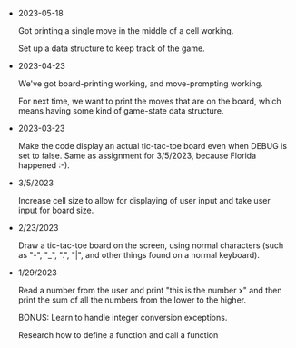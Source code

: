 * 2023-05-18

  Got printing a single move in the middle of a cell working.
  
  Set up a data structure to keep track of the game.


* 2023-04-23

  We've got board-printing working, and move-prompting working.

  For next time, we want to print the moves that are on the board,
  which means having some kind of game-state data structure.

* 2023-03-23
  
  Make the code display an actual tic-tac-toe board even when DEBUG is set to false.
  Same as assignment for 3/5/2023, because Florida happened :-).

* 3/5/2023

  Increase cell size to allow for displaying of user input and take user input for board size.

* 2/23/2023

  Draw a tic-tac-toe board on the screen, using normal characters (such
  as "-", "_", ".", "|", and other things found on a normal keyboard).

* 1/29/2023 

  Read a number from the user and print "this is the number x" and then print the sum of all the numbers from the lower to the higher. 

  BONUS: Learn to handle integer conversion exceptions.

  Research how to define a function and call a function